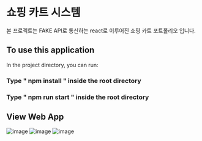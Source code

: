 # 쇼핑 카트 시스템
본 프로젝트는 FAKE API로 통신하는 react로 이루어진 쇼핑 카트 포트폴리오 입니다. 


## To use this application

In the project directory, you can run:


### Type " npm install " inside the root directory
### Type " npm run start " inside the root directory





## View Web App
![image](https://user-images.githubusercontent.com/87194565/132991684-f36f5417-fc88-48ad-a885-11b5a89c305b.png)
![image](https://user-images.githubusercontent.com/87194565/132991705-6022b279-d828-4f22-8839-b18435433de3.png)
![image](https://user-images.githubusercontent.com/87194565/132991713-b21828a4-99df-4675-a66a-e1cb51f02907.png)

